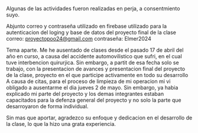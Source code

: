 Algunas de las actividades fueron realizadas en perja, a consentmiento suyo.

Abjunto correo y contraseña utilizado en firebase utilizado para la autenticacion del loging y base de datos del proyecto final de la clase
correo:     proyectopoo24@gmail.com
contraseña: Elmer2024


Tema aparte.
Me he ausentado de clases desde el pasado 17 de abril del año en curso, a causa del accidente automovilistico que sufri, en el cual tuve interbencion quirurjica.
Sin embargo, a partit de esa fecha solo se trabajo, con la presentacion de avances y presentacion final del proyecto de la clase, proyecto en el que participe activamente en todo su desarrollo
A causa de citas, para el proceso de limpieza de mi operacion mi vi obligado a ausentarme el dia jueves 2 de mayo. Sin embargo, ya habia explicado mi parte del proyecto y los demas integrantes
estaban capacitados para la defenza general del proyecto y no solo la parte que desarroyaron de forma individual.

Sin mas que aportar, agradezco su enfoque y dedicacion en el desarrollo de la clase, lo que la hizo una grata experiencia.
